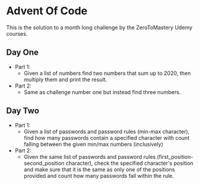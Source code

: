 # Advent Of Code
This is the solution to a month long challenge by the ZeroToMastery Udemy courses.

## Day One
- Part 1:
  - Given a list of numbers find two numbers that sum up to 2020, then multiply them and print the result.
- Part 2:
  - Same as challenge number one but instead find three numbers.

## Day Two
- Part 1:
  - Given a list of passwords and password rules (min-max character), find how many passwords contain a specified character with count falling between the given min/max numbers (inclusively)
- Part 2:
  - Given the same list of passwords and password rules (first_position-second_position character), check the specified character's position and make sure that it is the same as only one of the positions provided and count how many passwords fall within the rule.
